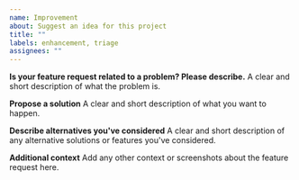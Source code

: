 ```yaml
---
name: Improvement
about: Suggest an idea for this project
title: ""
labels: enhancement, triage
assignees: ""
---
```


**Is your feature request related to a problem? Please describe.**
A clear and short description of what the problem is.

**Propose a solution**
A clear and short description of what you want to happen.

**Describe alternatives you've considered**
A clear and short description of any alternative solutions or features you've considered.

**Additional context**
Add any other context or screenshots about the feature request here.
